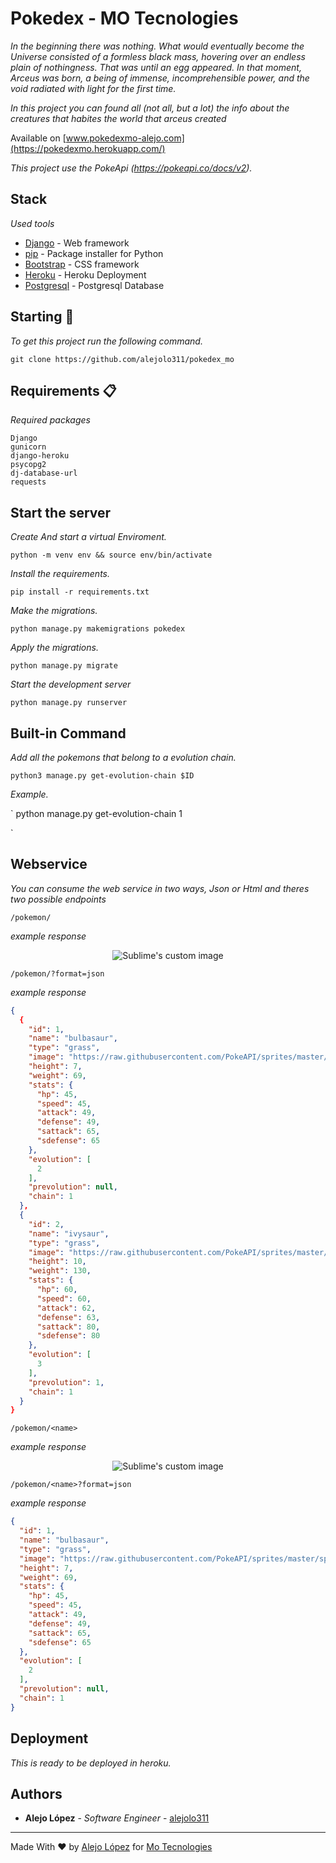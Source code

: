 # Pokedex - MO Tecnologies

_In the beginning there was nothing. What would eventually become the Universe consisted of a formless black mass, hovering over an endless plain of nothingness. That was until an egg appeared. In that moment, Arceus was born, a being of immense, incomprehensible power, and the void radiated with light for the first time._

_In this project you can found all (not all, but a lot) the info about the creatures that habites the world that arceus created_

Available on [www.pokedexmo-alejo.com](https://pokedexmo.herokuapp.com/)

_This project use the PokeApi (https://pokeapi.co/docs/v2)._

## Stack

_Used tools_

* [Django](https://www.djangoproject.com/) - Web framework
* [pip](https://pypi.org/project/pip/) - Package installer for Python
* [Bootstrap](https://getbootstrap.com/) - CSS framework
* [Heroku](https://heroku.com/) - Heroku Deployment
* [Postgresql](https://www.postgresql.org/) - Postgresql Database
## Starting 🚀

_To get this project run the following command._

`
git clone https://github.com/alejolo311/pokedex_mo
`

## Requirements 📋

_Required packages_

```
Django
gunicorn
django-heroku
psycopg2
dj-database-url
requests
```
## Start the server 

_Create And start a virtual Enviroment._

`
python -m venv env &&
source env/bin/activate
`

_Install the requirements._

`
pip install -r requirements.txt
`

_Make the migrations._

`
python manage.py makemigrations pokedex
`

_Apply the migrations._

`
python manage.py migrate
`

_Start the development server_

`
python manage.py runserver
`


## Built-in Command 

_Add all the pokemons that belong to a evolution chain._

`
python3 manage.py get-evolution-chain $ID
`

_Example._

`
python manage.py get-evolution-chain 1

`

## Webservice

_You can consume the web service in two ways, Json or Html and theres two possible endpoints_

`
/pokemon/
`

_example response_

<p align="center">
  <img src="https://user-images.githubusercontent.com/55110006/104851125-0f168a80-58c1-11eb-91ae-823632866d81.png" alt="Sublime's custom image" style="max-width: 500px"/>
</p>

`
/pokemon/?format=json
`

_example response_


```json
{
  {
    "id": 1,
    "name": "bulbasaur",
    "type": "grass",
    "image": "https://raw.githubusercontent.com/PokeAPI/sprites/master/sprites/pokemon/1.png",
    "height": 7,
    "weight": 69,
    "stats": {
      "hp": 45,
      "speed": 45,
      "attack": 49,
      "defense": 49,
      "sattack": 65,
      "sdefense": 65
    },
    "evolution": [
      2
    ],
    "prevolution": null,
    "chain": 1
  },
  {
    "id": 2,
    "name": "ivysaur",
    "type": "grass",
    "image": "https://raw.githubusercontent.com/PokeAPI/sprites/master/sprites/pokemon/2.png",
    "height": 10,
    "weight": 130,
    "stats": {
      "hp": 60,
      "speed": 60,
      "attack": 62,
      "defense": 63,
      "sattack": 80,
      "sdefense": 80
    },
    "evolution": [
      3
    ],
    "prevolution": 1,
    "chain": 1
  }
}
```


`
/pokemon/<name>
`

_example response_

<p align="center">
  <img src="https://user-images.githubusercontent.com/55110006/104851132-16d62f00-58c1-11eb-9b37-0c98d9c65e63.png" alt="Sublime's custom image" style="max-width: 500px"/>
</p>

`
/pokemon/<name>?format=json
`

_example response_

```json
{
  "id": 1,
  "name": "bulbasaur",
  "type": "grass",
  "image": "https://raw.githubusercontent.com/PokeAPI/sprites/master/sprites/pokemon/1.png",
  "height": 7,
  "weight": 69,
  "stats": {
    "hp": 45,
    "speed": 45,
    "attack": 49,
    "defense": 49,
    "sattack": 65,
    "sdefense": 65
  },
  "evolution": [
    2
  ],
  "prevolution": null,
  "chain": 1
}
```


## Deployment 

_This is ready to be deployed in heroku._


## Authors

* **Alejo López** - *Software Engineer* - [alejolo311](https://github.com/alejolo311)

---
Made With ❤️ by [Alejo López](https://github.com/alejolo311) for [Mo Tecnologies](https://wearemo.com/)
